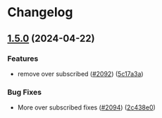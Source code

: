 # Changelog

## [1.5.0](https://github.com/paritytech/polkadot-staking-dashboard/compare/v1.4.2...v1.5.0) (2024-04-22)


### Features

* remove over subscribed ([#2092](https://github.com/paritytech/polkadot-staking-dashboard/issues/2092)) ([5c17a3a](https://github.com/paritytech/polkadot-staking-dashboard/commit/5c17a3af0f049333b69e4c0364a092d905a438a7))


### Bug Fixes

* More over subscribed fixes ([#2094](https://github.com/paritytech/polkadot-staking-dashboard/issues/2094)) ([2c438e0](https://github.com/paritytech/polkadot-staking-dashboard/commit/2c438e0681d538cdabdf7357f85340c88d71e890))

